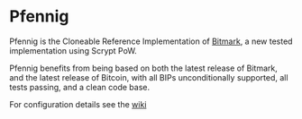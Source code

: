 # Pfennig

Pfennig is the Cloneable Reference Implementation of [Bitmark](https://github.com/project-bitmark/bitmark/), a new tested implementation using Scrypt PoW.

Pfennig benefits from being based on both the latest release of Bitmark, and the latest release of Bitcoin, with all BIPs unconditionally supported, all tests passing, and a clean code base.

For configuration details see the [wiki](https://github.com/project-bitmark/pfennig/wiki)
